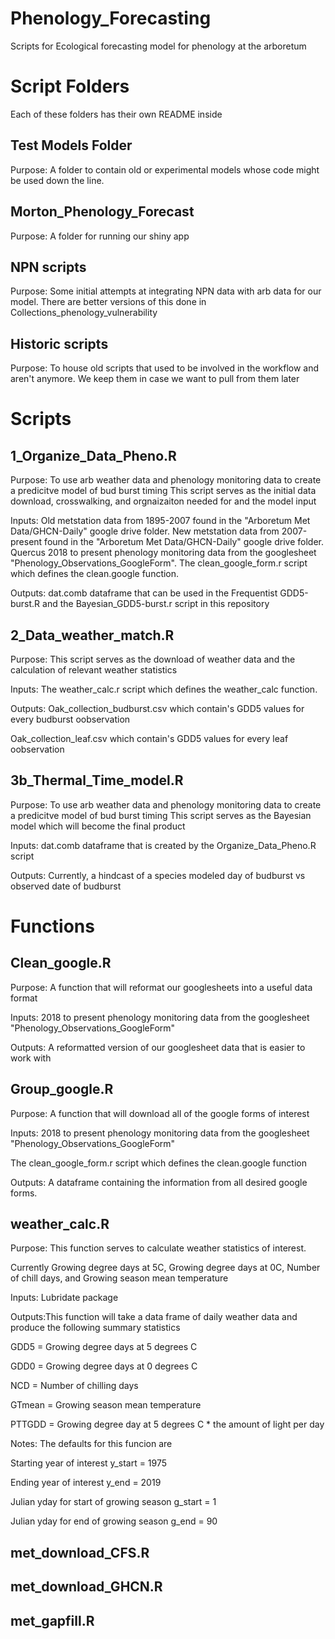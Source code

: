 # Phenology_Forecasting
Scripts for Ecological forecasting model for phenology at the arboretum

# Script Folders

Each of these folders has their own README inside

## Test Models Folder

Purpose: A folder to contain old or experimental models whose code might be used down the line.

## Morton_Phenology_Forecast

Purpose: A folder for running our shiny app

## NPN scripts

Purpose: Some initial attempts at integrating NPN data with arb data for our model. There are better versions of this done in Collections_phenology_vulnerability

## Historic scripts

Purpose: To house old scripts that used to be involved in the workflow and aren't anymore. We keep them in case we want to pull from them later

# Scripts

## 1_Organize_Data_Pheno.R 

Purpose: To use arb weather data and phenology monitoring data to create a predicitve model of bud burst timing
         This script serves as the initial data download, crosswalking, and orgnaizaiton needed for and the model input
         
Inputs: Old metstation data from 1895-2007 found in the "Arboretum Met Data/GHCN-Daily" google drive folder.
        New metstation data from 2007-present found in the "Arboretum Met Data/GHCN-Daily" google drive folder.
        Quercus 2018 to present phenology monitoring data from the googlesheet "Phenology_Observations_GoogleForm". 
        The clean_google_form.r script which defines the clean.google function.
        
Outputs: dat.comb dataframe that can be used in the Frequentist GDD5-burst.R and the Bayesian_GDD5-burst.r script in this repository

## 2_Data_weather_match.R

Purpose: This script serves as the download of weather data and the calculation of relevant weather statistics
         
Inputs: The weather_calc.r script which defines the weather_calc function.
        
Outputs: Oak_collection_budburst.csv which contain's GDD5 values for every budburst oobservation

Oak_collection_leaf.csv which contain's GDD5 values for every leaf oobservation

## 3b_Thermal_Time_model.R

Purpose: To use arb weather data and phenology monitoring data to create a predicitve model of bud burst timing
         This script serves as the Bayesian model which will become the final product
         
Inputs: dat.comb dataframe that is created by the Organize_Data_Pheno.R script

Outputs: Currently, a hindcast of a species modeled day of budburst vs observed date of budburst

# Functions

## Clean_google.R

Purpose: A function that will reformat our googlesheets into a useful data format

Inputs: 2018 to present phenology monitoring data from the googlesheet "Phenology_Observations_GoogleForm" 
            
Outputs: A reformatted version of our googlesheet data that is easier to work with

## Group_google.R

Purpose: A function that will download all of the google forms of interest

Inputs: 2018 to present phenology monitoring data from the googlesheet "Phenology_Observations_GoogleForm" 

The clean_google_form.r script which defines the clean.google function
        
Outputs: A dataframe containing the information from all desired google forms.

## weather_calc.R

Purpose: This function serves to calculate weather statistics of interest. 

Currently Growing degree days at 5C, Growing degree days at 0C, Number of chill days, and Growing season mean temperature
         
Inputs: Lubridate package

Outputs:This function will take a data frame of daily weather data and produce the following summary statistics

GDD5 = Growing degree days at 5 degrees C 

GDD0 = Growing degree days at 0 degrees C

NCD = Number of chilling days 

GTmean = Growing season mean temperature

PTTGDD = Growing degree day at 5 degrees C * the amount of light per day
  
Notes: The defaults for this funcion are

Starting year of interest                       y_start = 1975

Ending year of interest                         y_end = 2019

Julian yday for start of growing season         g_start = 1

Julian yday for end of growing season           g_end = 90

## met_download_CFS.R

## met_download_GHCN.R

## met_gapfill.R
